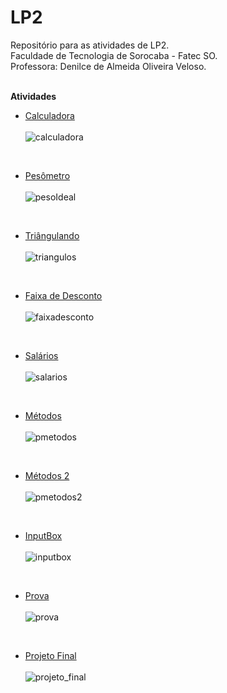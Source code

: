 # LP2
Repositório para as atividades de LP2. </br>
Faculdade de Tecnologia de Sorocaba - Fatec SO. </br>
Professora: Denilce de Almeida Oliveira Veloso. </br>

</br>**Atividades**</br>

- [Calculadora](https://github.com/Edssaac/LP2/blob/main/Atividade%201/PCalculadora.zip) </br></br>
![calculadora](https://raw.githubusercontent.com/Edssaac/LP2/main/Atividade%201/calculadora.png)

</br>

- [Pesômetro](https://github.com/Edssaac/LP2/blob/main/Atividade%202/PesoIdeal.zip) </br></br>
![pesoIdeal](https://raw.githubusercontent.com/Edssaac/LP2/main/Atividade%202/pesoIdeal.png)

</br>

- [Triângulando](https://github.com/Edssaac/LP2/blob/main/Atividade%203/Tri%C3%A2ngulos.zip) </br></br>
![triangulos](https://raw.githubusercontent.com/Edssaac/LP2/main/Atividade%203/triangulos.png)

</br>

- [Faixa de Desconto](https://github.com/Edssaac/LP2/blob/main/Atividade%204/FaixaDesconto.zip) </br></br>
![faixadesconto](https://raw.githubusercontent.com/Edssaac/LP2/main/Atividade%204/FaixaDesconto.gif)

</br>

- [Salários](https://github.com/Edssaac/LP2/blob/main/Atividade%205/PClasses.zip) </br></br>
![salarios](https://raw.githubusercontent.com/Edssaac/LP2/main/Atividade%205/salarios.png)

</br>

- [Métodos](https://github.com/Edssaac/LP2/blob/main/Atividade%206/PMetodos.zip) </br></br>
![pmetodos](https://raw.githubusercontent.com/Edssaac/LP2/main/Atividade%206/PMetodos.gif)

</br>

- [Métodos 2](https://github.com/Edssaac/LP2/blob/main/Atividade%207/PMetodos2.rar) </br></br>
![pmetodos2](https://raw.githubusercontent.com/Edssaac/LP2/main/Atividade%208/InputBox.gif)

</br>

- [InputBox](https://github.com/Edssaac/LP2/blob/main/Atividade%208/PAtividade8.zip) </br></br>
![inputbox](https://raw.githubusercontent.com/Edssaac/LP2/main/Atividade%208/InputBox.gif)

</br>

- [Prova](https://github.com/Edssaac/LP2/blob/main/Prova/ProvaLP2.zip) </br></br>
![prova](https://raw.githubusercontent.com/Edssaac/LP2/main/Prova/Prova.gif)

</br>

- [Projeto Final](https://github.com/Edssaac/LP2/blob/main/Projeto%20Final/PVacina0030482021020.zip) </br></br>
![projeto_final](https://raw.githubusercontent.com/Edssaac/LP2/main/Projeto%20Final/Projeto.gif)

